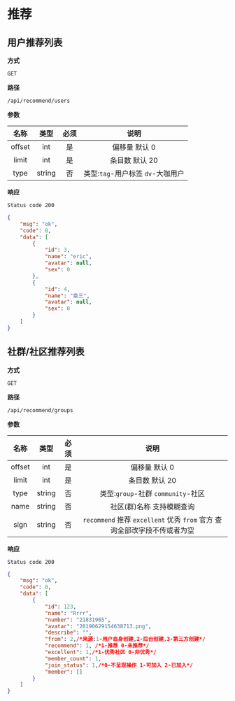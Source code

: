 # 推荐

## 用户推荐列表

**方式**

`GET`

**路径**

`/api/recommend/users`

**参数**


|  名称  |  类型  | 必须 | 说明  |
| :----: | :----: | :--: | :----: |
| offset | int |  是  | 偏移量 默认 0 |
| limit | int |  是  | 条目数 默认 20 |
| type | string |  否  | 类型:`tag`-用户标签 `dv`-大咖用户 |

**响应**

`Status code 200`

```json
{
    "msg": "ok",
    "code": 0,
    "data": [
        {
            "id": 3,
            "name": "eric",
            "avatar": null,
            "sex": 0
        },
        {
            "id": 4,
            "name": "章三",
            "avatar": null,
            "sex": 0
        }
    ]
}
```

## 社群/社区推荐列表

**方式**

`GET`

**路径**

`/api/recommend/groups`

**参数**


|  名称  |  类型  | 必须 | 说明  |
| :----: | :----: | :--: | :----: |
| offset | int |  是  | 偏移量 默认 0 |
| limit | int |  是  | 条目数 默认 20 |
| type | string |  否  | 类型:`group`-社群 `community`-社区 |
| name | string |  否  | 社区(群)名称  支持模糊查询 |
| sign | string |  否  | `recommend` 推荐  `excellent` 优秀  `from` 官方  查询全部改字段不传或者为空 |

**响应**

`Status code 200`

```json
{
    "msg": "ok",
    "code": 0,
    "data": [
        {
            "id": 123,
            "name": "Rrrr",
            "number": "21831965",
            "avatar": "20190629154638713.png",
            "describe": "",
            "from": 2,/*来源:1-用户自身创建,2-后台创建,3-第三方创建*/
            "recommend": 1, /*1-推荐 0-未推荐*/
            "excellent": 1,/*1-优秀社区 0-非优秀*/
            "member_count": 1,
            "join_status": 1,/*0-不呈现操作 1-可加入 2-已加入*/
            "member": []
        }
    ]
}
```